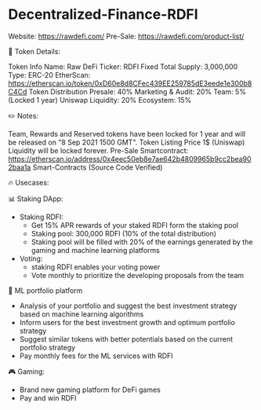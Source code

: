 # Decentralized-Finance-RDFI

Website: https://rawdefi.com/
Pre-Sale: https://rawdefi.com/product-list/


🏦 Token Details:

Token Info
Name: Raw DeFi
Ticker: RDFI
Fixed Total Supply: 3,000,000
Type: ERC-20
EtherScan: https://etherscan.io/token/0xD60e8d8CFec439EE259785dE3eede1e300b8C4Cd
Token Distribution
Presale: 40%
Marketing & Audit: 20% 
Team: 5% (Locked 1 year)
Uniswap Liquidity: 20%
Ecosystem: 15%


✏️ Notes:

Team, Rewards and Reserved tokens have been locked for 1 year and will be released on "8 Sep 2021 1500 GMT".
Token Listing Price 1$ (Uniswap) 
Liquidity will be locked forever.
Pre-Sale Smartcontract: https://etherscan.io/address/0x4eec50eb8e7ae642b4809965b9cc2bea902baa1a
Smart-Contracts (Source Code Verified)

 🔥 Usecases:

📊 Staking DApp:
- Staking RDFI:
    - Get 15% APR rewards of your staked RDFI form the staking pool
    - Staking pool: 300,000 RDFI (10% of the total distribution)
    - Staking pool will be filled with 20% of the earnings generated by the gaming and machine learning platforms
- Voting:
    - staking RDFI enables your voting power
    - Vote monthly to prioritize the developing proposals from the team

📝 ML portfolio platform
- Analysis of your portfolio and suggest the best investment strategy based on machine learning algorithms
- Inform users for the best investment growth and optimum portfolio strategy
- Suggest similar tokens with better potentials based on the current portfolio strategy
- Pay monthly fees for the ML services with RDFI

🎮 Gaming:
- Brand new gaming platform for DeFi games 
- Pay and win RDFI
  
  

